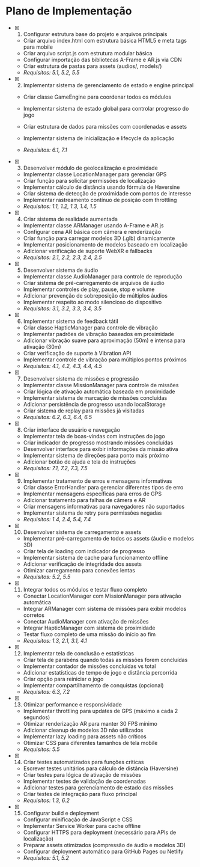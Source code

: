 # Plano de Implementação

- [x] 1. Configurar estrutura base do projeto e arquivos principais

  - Criar arquivo index.html com estrutura básica HTML5 e meta tags para mobile
  - Criar arquivo script.js com estrutura modular básica
  - Configurar importação das bibliotecas A-Frame e AR.js via CDN
  - Criar estrutura de pastas para assets (audios/, models/)
  - _Requisitos: 5.1, 5.2, 5.5_

- [x] 2. Implementar sistema de gerenciamento de estado e engine principal

  - Criar classe GameEngine para coordenar todos os módulos

  - Implementar sistema de estado global para controlar progresso do jogo
  - Criar estrutura de dados para missões com coordenadas e assets
  - Implementar sistema de inicialização e lifecycle da aplicação
  - _Requisitos: 6.1, 7.1_

- [x] 3. Desenvolver módulo de geolocalização e proximidade

  - Implementar classe LocationManager para gerenciar GPS
  - Criar função para solicitar permissões de localização
  - Implementar cálculo de distância usando fórmula de Haversine
  - Criar sistema de detecção de proximidade com pontos de interesse
  - Implementar rastreamento contínuo de posição com throttling
  - _Requisitos: 1.1, 1.2, 1.3, 1.4, 1.5_

- [x] 4. Criar sistema de realidade aumentada

  - Implementar classe ARManager usando A-Frame e AR.js
  - Configurar cena AR básica com câmera e renderização
  - Criar função para carregar modelos 3D (.glb) dinamicamente
  - Implementar posicionamento de modelos baseado em localização
  - Adicionar verificação de suporte WebXR e fallbacks
  - _Requisitos: 2.1, 2.2, 2.3, 2.4, 2.5_

- [x] 5. Desenvolver sistema de áudio

  - Implementar classe AudioManager para controle de reprodução
  - Criar sistema de pré-carregamento de arquivos de áudio
  - Implementar controles de play, pause, stop e volume
  - Adicionar prevenção de sobreposição de múltiplos áudios
  - Implementar respeito ao modo silencioso do dispositivo
  - _Requisitos: 3.1, 3.2, 3.3, 3.4, 3.5_

- [x] 6. Implementar sistema de feedback tátil

  - Criar classe HapticManager para controle de vibração
  - Implementar padrões de vibração baseados em proximidade
  - Adicionar vibração suave para aproximação (50m) e intensa para ativação (30m)
  - Criar verificação de suporte à Vibration API
  - Implementar controle de vibração para múltiplos pontos próximos
  - _Requisitos: 4.1, 4.2, 4.3, 4.4, 4.5_

- [x] 7. Desenvolver sistema de missões e progressão

  - Implementar classe MissionManager para controle de missões
  - Criar lógica de ativação automática baseada em proximidade
  - Implementar sistema de marcação de missões concluídas
  - Adicionar persistência de progresso usando localStorage
  - Criar sistema de replay para missões já visitadas
  - _Requisitos: 6.2, 6.3, 6.4, 6.5_

- [x] 8. Criar interface de usuário e navegação

  - Implementar tela de boas-vindas com instruções do jogo
  - Criar indicador de progresso mostrando missões concluídas
  - Desenvolver interface para exibir informações da missão ativa
  - Implementar sistema de direções para ponto mais próximo
  - Adicionar botão de ajuda e tela de instruções
  - _Requisitos: 7.1, 7.2, 7.3, 7.5_

- [x] 9. Implementar tratamento de erros e mensagens informativas

  - Criar classe ErrorHandler para gerenciar diferentes tipos de erro
  - Implementar mensagens específicas para erros de GPS
  - Adicionar tratamento para falhas de câmera e AR
  - Criar mensagens informativas para navegadores não suportados
  - Implementar sistema de retry para permissões negadas
  - _Requisitos: 1.4, 2.4, 5.4, 7.4_

- [x] 10. Desenvolver sistema de carregamento e assets

  - Implementar pré-carregamento de todos os assets (áudio e modelos 3D)
  - Criar tela de loading com indicador de progresso
  - Implementar sistema de cache para funcionamento offline
  - Adicionar verificação de integridade dos assets
  - Otimizar carregamento para conexões lentas
  - _Requisitos: 5.2, 5.5_

- [x] 11. Integrar todos os módulos e testar fluxo completo

  - Conectar LocationManager com MissionManager para ativação automática
  - Integrar ARManager com sistema de missões para exibir modelos corretos
  - Conectar AudioManager com ativação de missões
  - Integrar HapticManager com sistema de proximidade
  - Testar fluxo completo de uma missão do início ao fim
  - _Requisitos: 1.3, 2.1, 3.1, 4.1_

- [x] 12. Implementar tela de conclusão e estatísticas

  - Criar tela de parabéns quando todas as missões forem concluídas
  - Implementar contador de missões concluídas vs total
  - Adicionar estatísticas de tempo de jogo e distância percorrida
  - Criar opção para reiniciar o jogo
  - Implementar compartilhamento de conquistas (opcional)
  - _Requisitos: 6.3, 7.2_

- [x] 13. Otimizar performance e responsividade

  - Implementar throttling para updates de GPS (máximo a cada 2 segundos)
  - Otimizar renderização AR para manter 30 FPS mínimo
  - Adicionar cleanup de modelos 3D não utilizados
  - Implementar lazy loading para assets não críticos
  - Otimizar CSS para diferentes tamanhos de tela mobile
  - _Requisitos: 5.5_

- [x] 14. Criar testes automatizados para funções críticas

  - Escrever testes unitários para cálculo de distância (Haversine)
  - Criar testes para lógica de ativação de missões
  - Implementar testes de validação de coordenadas
  - Adicionar testes para gerenciamento de estado das missões
  - Criar testes de integração para fluxo principal
  - _Requisitos: 1.3, 6.2_

- [x] 15. Configurar build e deployment


  - Configurar minificação de JavaScript e CSS
  - Implementar Service Worker para cache offline
  - Configurar HTTPS para deployment (necessário para APIs de localização)
  - Preparar assets otimizados (compressão de áudio e modelos 3D)
  - Configurar deployment automático para GitHub Pages ou Netlify
  - _Requisitos: 5.1, 5.2_
